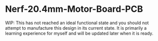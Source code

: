# Nerf-20.4mm-Motor-Board-PCB
WIP: This has not reached an ideal functional state and you should not attempt to manufacture this design in its current state. It is primarily a learning experience for myself and will be updated later when it is ready.
